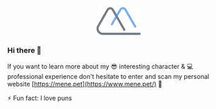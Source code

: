 <div align="center">
<img src="assets/logo.svg" width="100"  />
</div>

### Hi there 👋

If you want to learn more about my 😎 interesting character & 💻 professional experience don't hesitate to enter and scan my personal website [https://mene.pet](https://www.mene.pet/) 🚀

⚡ Fun fact: I love puns
